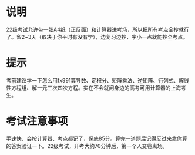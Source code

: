 # 说明

22级考试允许带一张A4纸（正反面）和计算器进考场，所以把所有考点全抄就行了。留2~3天（取决于你平时有没有学），边复习边抄，字小一点就能抄全考点。

# 提示

考前建议学一下怎么用fx991算导数、定积分、矩阵乘法、逆矩阵、行列式、解线性方程组、解一元三次四次方程。实在不会就问身边的高考可用计算器的上海考生。

# 考试注意事项

手速快、会按计算器、考点都记了，保底85分。算完一道题后记得反过来拿你算的答案验证一下。22级考试，开考大约70分钟后，第一个人交卷离场。
